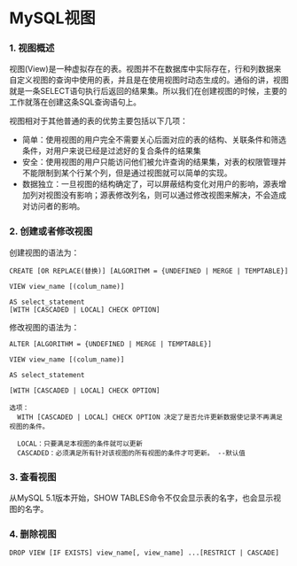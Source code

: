 # MySQL视图

### 1. 视图概述

视图(View)是一种虚拟存在的表。视图并不在数据库中实际存在，行和列数据来自定义视图的查询中使用的表，并且是在使用视图时动态生成的。通俗的讲，视图就是一条SELECT语句执行后返回的结果集。所以我们在创建视图的时候，主要的工作就落在创建这条SQL查询语句上。



视图相对于其他普通的表的优势主要包括以下几项：

- 简单：使用视图的用户完全不需要关心后面对应的表的结构、关联条件和筛选条件，对用户来说已经是过滤好的复合条件的结果集
- 安全：使用视图的用户只能访问他们被允许查询的结果集，对表的权限管理并不能限制到某个行某个列，但是通过视图就可以简单的实现。
- 数据独立：一旦视图的结构确定了，可以屏蔽结构变化对用户的影响，源表增加列对视图没有影响；源表修改列名，则可以通过修改视图来解决，不会造成对访问者的影响。



### 2. 创建或者修改视图

创建视图的语法为：

```mysql
CREATE [OR REPLACE(替换)] [ALGORITHM = {UNDEFINED | MERGE | TEMPTABLE}]

VIEW view_name [(colum_name)]

AS select_statement
[WITH [CASCADED | LOCAL] CHECK OPTION]
```

修改视图的语法为：

```mysql
ALTER [ALGORITHM = {UNDEFINED | MERGE | TEMPTABLE}]

VIEW view_name [(colum_name)]

AS select_statement

[WITH [CASCADED | LOCAL] CHECK OPTION]
```

```mysql
选项：
  WITH [CASCADED | LOCAL] CHECK OPTION 决定了是否允许更新数据使记录不再满足视图的条件。
  
  LOCAL：只要满足本视图的条件就可以更新
  CASCADED：必须满足所有针对该视图的所有视图的条件才可更新。 --默认值
```

### 3. 查看视图

从MySQL 5.1版本开始，SHOW TABLES命令不仅会显示表的名字，也会显示视图的名字。



### 4. 删除视图

```mysql
DROP VIEW [IF EXISTS] view_name[, view_name] ...[RESTRICT | CASCADE]
```


